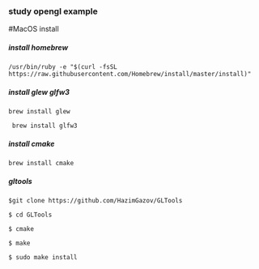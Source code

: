 ### study opengl example

#MacOS install 
##### install homebrew 
`/usr/bin/ruby -e "$(curl -fsSL https://raw.githubusercontent.com/Homebrew/install/master/install)"`
##### install glew glfw3
`brew install glew `

` brew install glfw3`
##### install cmake
`brew install cmake`
##### gltools 
`$git clone https://github.com/HazimGazov/GLTools`

`$ cd GLTools`

`$ cmake`

`$ make`

`$ sudo make install`

